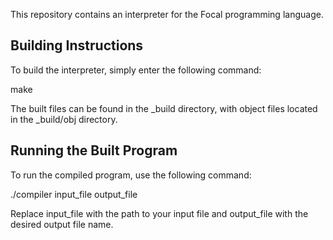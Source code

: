 This repository contains an interpreter for the Focal programming language.

## Building Instructions

To build the interpreter, simply enter the following command:

make

The built files can be found in the _build directory, with object files located in the _build/obj directory.

## Running the Built Program

To run the compiled program, use the following command:

./compiler input_file output_file

Replace input_file with the path to your input file and output_file with the desired output file name.